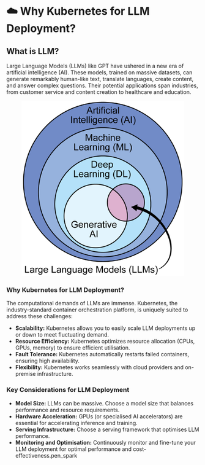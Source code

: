 # ☁️ Why Kubernetes for LLM Deployment?

## What is LLM?

Large Language Models (LLMs) like GPT have ushered in a new era of artificial intelligence (AI). These models, trained on massive datasets, can generate remarkably human-like text, translate languages, create content, and answer complex questions. Their potential applications span industries, from customer service and content creation to healthcare and education.

<figure><img src=".gitbook/assets/image (18).png" alt=""><figcaption></figcaption></figure>

### **Why Kubernetes for LLM Deployment?**

The computational demands of LLMs are immense. Kubernetes, the industry-standard container orchestration platform, is uniquely suited to address these challenges:

* **Scalability:** Kubernetes allows you to easily scale LLM deployments up or down to meet fluctuating demand.
* **Resource Efficiency:** Kubernetes optimizes resource allocation (CPUs, GPUs, memory) to ensure efficient utilisation.
* **Fault Tolerance:** Kubernetes automatically restarts failed containers, ensuring high availability.
* **Flexibility:** Kubernetes works seamlessly with cloud providers and on-premise infrastructure.

### **Key Considerations for LLM Deployment**

* **Model Size:** LLMs can be massive. Choose a model size that balances performance and resource requirements.
* **Hardware Acceleration:** GPUs (or specialised AI accelerators) are essential for accelerating inference and training.
* **Serving Infrastructure:** Choose a serving framework that optimises LLM performance.
* **Monitoring and Optimisation:** Continuously monitor and fine-tune your LLM deployment for optimal performance and cost-effectiveness.pen\_spark

##
